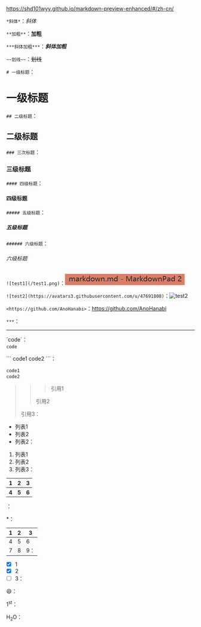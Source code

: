 https://shd101wyy.github.io/markdown-preview-enhanced/#/zh-cn/

`*斜体*`：*斜体* 

`**加粗**`：**加粗**

`***斜体加粗***`：***斜体加粗***

`~~划线~~`：~~划线~~

`# 一级标题`：
# 一级标题
`## 二级标题`：
## 二级标题
`### 三次标题`：
### 三级标题
`#### 四级标题`：
#### 四级标题
`##### 五级标题`：
##### 五级标题
`###### 六级标题`：
###### 六级标题

`![test1](/test1.png)`：![test1](/test1.png)

`![test2](https://avatars3.githubusercontent.com/u/47691808)`：![test2](https://avatars3.githubusercontent.com/u/47691808)

`<https://github.com/AnoHanabi>`：<https://github.com/AnoHanabi>

`***`：<br>
***

\`code\`：<br>
`code`

\```
code1
code2
\```：<br>
```
code1
code2
```

>>>引用1
>>>
>>引用2
>>
>引用3：


- 列表1
- 列表2
- 列表2：

1. 列表1
2. 列表2
3. 列表3：

<table>
    <tr>
        <th>1</th>
        <th>2</th>
        <th>3</th>
    </tr>
    <tr>
         <th>4</th> 
        <th>5</th>
        <th>6</th>
    </tr>
</table>：

\*：

1|2|3
-|-|-
4|5|6
7|8|9：

- [x] 1
- [x] 2
- [ ] 3：

:smile:：

1<sup>st</sup>：

H<sub>2</sub>O：
